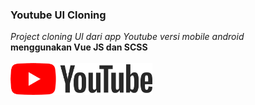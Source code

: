 ### Youtube UI Cloning
<i>Project cloning UI dari app Youtube versi mobile android</i>
<br>
<b>menggunakan Vue JS dan SCSS</b>
<br>
<br>
<img src="src/assets/yt_logo_rgb_light.png" width="45%"   />
